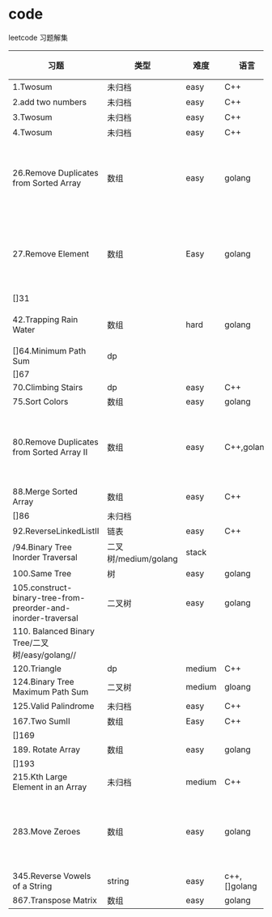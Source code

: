 # code
leetcode 习题解集

|习题|类型|难度|语言|思路|
|---|----|----|---|---|
|1.Twosum|未归档|easy|C++| |
|2.add two numbers|未归档|easy|C++||
|3.Twosum|未归档|easy|C++||
|4.Twosum|未归档|easy|C++||
|26.Remove Duplicates from Sorted Array|数组|easy|golang|做好初始定义|
|27.Remove Element|数组|Easy|golang|做好初始定义|
|[]31|||||
|42.Trapping Rain Water|数组|hard|golang|双指针|
|[]64.Minimum Path Sum|dp||||
|[]67|||||
|70.Climbing Stairs|dp|easy|C++||
|75.Sort Colors|数组|easy|golang||
|80.Remove Duplicates from Sorted Array II|数组|easy|C++,golang|做好初始定义|
|88.Merge Sorted Array|数组|easy|C++||
|[]86|未归档||||
|92.ReverseLinkedListII|链表|easy|C++||
/94.Binary Tree Inorder Traversal|二叉树/medium/golang|stack|
|100.Same Tree|树|easy|golang||
|105.construct-binary-tree-from-preorder-and-inorder-traversal|二叉树|easy|golang||
|110. Balanced Binary Tree/二叉树/easy/golang//
|120.Triangle|dp|medium|C++||
|124.Binary Tree Maximum Path Sum|二叉树|medium|gloang||
|125.Valid Palindrome|未归档|easy|C++||
|167.Two SumII|数组|Easy|C++||
|[]169|||||
|189. Rotate Array|数组|easy|golang||
|[]193|||||
|215.Kth Large Element in an Array|未归档|medium|C++||
|283.Move Zeroes|数组|easy|golang|做好初始定义|
|345.Reverse Vowels of a String|string|easy|c++,[]golang||
|867.Transpose Matrix|数组|easy|golang||

